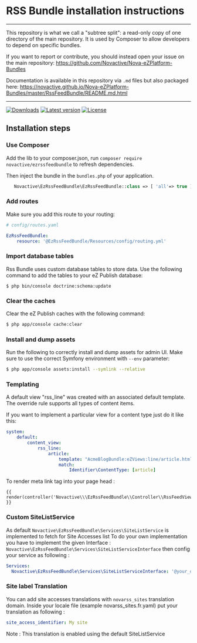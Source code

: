 # RSS Bundle installation instructions

----

This repository is what we call a "subtree split": a read-only copy of one directory of the main repository. 
It is used by Composer to allow developers to depend on specific bundles.

If you want to report or contribute, you should instead open your issue on the main repository: https://github.com/Novactive/Nova-eZPlatform-Bundles

Documentation is available in this repository via `.md` files but also packaged here: https://novactive.github.io/Nova-eZPlatform-Bundles/master/RssFeedBundle/README.md.html

----

[![Downloads](https://img.shields.io/packagist/dt/novactive/ezrssfeedbundle.svg?style=flat-square)](https://packagist.org/packages/novactive/ezrssfeedbundle)
[![Latest version](https://img.shields.io/github/release/Novactive/NovaeZRssFeedBundle.svg?style=flat-square)](https://github.com/Novactive/NovaeZRssFeedBundle/releases)
[![License](https://img.shields.io/packagist/l/novactive/ezrssfeedbundle.svg?style=flat-square)](LICENSE)

## Installation steps

### Use Composer

Add the lib to your composer.json, run `composer require novactive/ezrssfeedbundle` to refresh dependencies.

Then inject the bundle in the `bundles.php` of your application.

```php
   Novactive\EzRssFeedBundle\EzRssFeedBundle::class => [ 'all'=> true ],
```

### Add routes

Make sure you add this route to your routing:

```yml
# config/routes.yaml

EzRssFeedBundle:
    resource: '@EzRssFeedBundle/Resources/config/routing.yml'
```

### Import database tables

Rss Bundle uses custom database tables to store data. Use the following command to add the tables to your eZ Publish database:

```
$ php bin/console doctrine:schema:update 
```

### Clear the caches

Clear the eZ Publish caches with the following command:

```bash
$ php app/console cache:clear
```

### Install and dump assets

Run the following to correctly install and dump assets for admin UI. Make sure to use the correct Symfony environment with `--env` parameter:

```bash
$ php app/console assets:install --symlink --relative
```

### Templating

A default view "rss_line" was created with an associated default template.
The override rule supports all types of content items.

If you want to implement a particular view for a content type just do it like this:

```yaml
system:
    default:
        content_view:
            rss_line:
                article:
                    template: "AcmeBlogBundle:eZViews:line/article.html.twig"
                    match:
                        Identifier\ContentType: [article]
```

To render meta link tag into your page head :
```
{{ render(controller('Novactive\\\EzRssFeedBundle\\Controller\\RssFeedViewController::rssHeadLinkTagsAction')) }}
```
### Custom SiteListService

As default `Novactive\EzRssFeedBundle\Services\SiteListService` is implemented to fetch for Site Accesses list
To do your own implementation you have to implement the given Interface :
`Novactive\EzRssFeedBundle\Services\SiteListServiceInterface` then config your service as following :
```yaml
Services:
  Novactive\EzRssFeedBundle\Services\SiteListServiceInterface: '@your_own.service_alias'
```

### Site label Translation
You can add site accesses translations with `novarss_sites` translation domain.
Inside your locale file (example novarss_sites.fr.yaml) put your translation as following :
```yaml
site_access_identifier: My site
```
Note : This translation is enabled using the default SiteListService